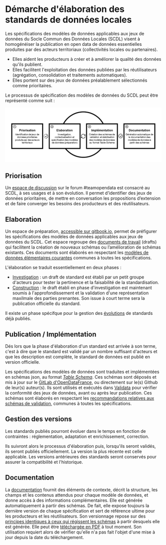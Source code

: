 # Démarche d'élaboration des standards de données locales

Les spécifications des modèles de données applicables aux jeux de données du Socle Commun des Données Locales \(SCDL\) visent à homogénéiser la publication en open data de données essentielles produites par des acteurs territoriaux \(collectivités locales ou partenaires\).

* Elles aident les producteurs à créer et à améliorer la qualité des données qu'ils publient.
* Elles facilitent l'exploitation des données publiées par les réutilisateurs \(agrégation, consolidation et traitements automatiques\).
* Elles portent sur des jeux de données préalablement sélectionnés comme prioritaires.

Le processus de spécification des modèles de données du SCDL peut être représenté comme suit :

![](.gitbook/assets/scdl-datamodel-specification-process.png)

## Priorisation

Un [espace de discussion](https://teamopendata.org/c/socle-commun-des-donnees-locales) sur le forum \#teamopendata est consacré au SCDL, à ses usages et à son évolution. Il permet d’identifier des jeux de données prioritaires, de mettre en conversation les propositions d’extension et de faire converger les besoins des producteurs et des réutilisateurs.

## Elaboration 

Un espace de préparation, [accessible sur gitbook.io](https://opendatafrance.gitbook.io/scdl/), permet de préfigurer les spécifications des modèles de données applicables aux jeux de données du SCDL. Cet espace regroupe des [documents de travail](documents-de-travail/) \(drafts\) qui facilitent la création de nouveaux schémas ou l’amélioration de schémas existants. Ces documents sont élaborés en respectant les [modèles de données élémentaires courantes](https://app.gitbook.com/@opendatafrance/s/scdl/~/drafts/-MVapmCIZ03DzWIhqK2w/modeles) communes à toutes les spécifications.

L'élaboration se traduit essentiellement en deux phases :

* [Investigation](documents-de-travail/schemas-reflexion/) : un draft de standard est établi par un petit groupe d'acteurs pour tester la pertinence et la faisabilité de la standardisation.
* [Construction](documents-de-travail/schema-en-discussion/) : le draft établi en phase d'investigation est maintenant soumis à l'approfondissement et la validation d'une représentation maxilmale des parties prenantes. Son issue à court terme sera la publication officielle du standard. 

Il existe un phase spécifque pour la gestion des [évolutions](documents-de-travail/schemas-en-evolution/) de standards déjà publiés.

## Publication / Implémentation

Dés lors que la phase d'élaboration d'un standard est arrivée à son terme, c'est à dire que le standard est validé par un nombre suffisant d'acteurs et que les description est complète, le standard de données est publié en version officielle. 

Les spécifications des modèles de données sont traduites et implémentées en schémas json, au format [_Table Schema_](https://frictionlessdata.io/specs/table-schema/). Ces schémas sont déposés et mis à jour sur le [GitLab d'OpenDataFrance](https://git.opendatafrance.net/scdl), ou directement sur le\(s\) Github de leur\(s\) auteur\(s\). Ils sont utilisés et exécutés dans [Validata](http://validata.fr) pour vérifier la conformité des jeux de données, avant ou après leur publication. Ces schémas sont élaborés en respectant les [recommandations relatives aux schémas de validation](guide-elaboration/recommandations-relatives-aux-schemas-de-validation.md), communes à toutes les spécifications.

## Gestion des versions

Les standards publiés pourront évoluer dans le temps en fonction de contraintes : réglementation, adaptation et enrichissement, correction.

Ils suivront alors le processus d'élaboration puis, lorsqu'ils seront validés, ils seront publiés officiellement. La version la plus récente est celle applicable. Les versions antérieures des standards seront conservés pour assurer la compatibilité et l'historique.

## Documentation

La [documentation](https://scdl.opendatafrance.net/docs/) fournit des éléments de contexte, décrit la structure, les champs et les contenus attendus pour chaque modèle de données, et donne accès à des informations complémentaires. Elle est générée automatiquement à partir des schémas. De fait, elle expose toujours la dernière version de chaque spécification et sert de référence ultime pour les producteurs et les réutilisateurs. Son versionnage repose sur des [principes identiques à ceux qui régissent les schémas](guide-elaboration/recommandations-relatives-aux-schemas-de-validation.md#recommandations-pour-le-versionnage-des-schemas) à partir desquels elle est générée. Elle peut être [téléchargée en PDF](https://scdl.opendatafrance.net/docs/t%C3%A9l%C3%A9charger.html) à tout moment. Son utilisation requiert alors de vérifier qu'elle n'a pas fait l'objet d'une mise à jour depuis la date du téléchargement.

